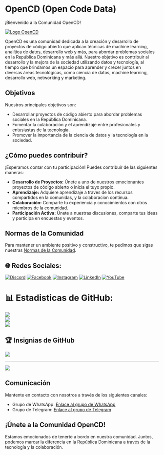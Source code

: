 # OpenCD (Open Code Data)

¡Bienvenido a la Comunidad OpenCD!

[![Logo OpenCD](https://www.vectorlogo.zone/logos/opensource/opensource-ar21.png)](https://github.com/Open-CD/OpenCD)

OpenCD es una comunidad dedicada a la creación y desarrollo de proyectos de código abierto que aplican técnicas de machine learning, analítica de datos, desarrollo web y más, para abordar problemas sociales en la República Dominicana y más allá. Nuestro objetivo es contribuir al desarrollo y la mejora de la sociedad utilizando datos y tecnología, al tiempo que brindamos un espacio para aprender y crecer juntos en diversas áreas tecnológicas, como ciencia de datos, machine learning, desarrollo web, networking y marketing.

## Objetivos

Nuestros principales objetivos son:

- Desarrollar proyectos de código abierto para abordar problemas sociales en la República Dominicana.
- Fomentar la colaboración y el aprendizaje entre profesionales y entusiastas de la tecnología.
- Promover la importancia de la ciencia de datos y la tecnología en la sociedad.

## ¿Cómo puedes contribuir?

¡Esperamos contar con tu participación! Puedes contribuir de las siguientes maneras:

- **Desarrollo de Proyectos:** Únete a uno de nuestros emocionantes proyectos de código abierto o inicia el tuyo propio.
- **Aprendizaje:** Adquiere aprendizaje a traves de los recursos compartidos en la comunidas, y la colaboracion continua.
- **Colaboración:** Comparte tu experiencia y conocimientos con otros miembros de la comunidad.
- **Participación Activa:** Únete a nuestras discusiones, comparte tus ideas y participa en encuestas y eventos.

## Normas de la Comunidad

Para mantener un ambiente positivo y constructivo, te pedimos que sigas nuestras [Normas de la Comunidad](https://link-a-normas-de-la-comunidad.md).

## 🌐 Redes Sociales:
[![Discord](https://img.shields.io/badge/Discord-%237289DA.svg?logo=discord&logoColor=white)](https://discord.gg/OPENCD) [![Facebook](https://img.shields.io/badge/Facebook-%231877F2.svg?logo=Facebook&logoColor=white)](https://facebook.com/OPENCD) [![Instagram](https://img.shields.io/badge/Instagram-%23E4405F.svg?logo=Instagram&logoColor=white)](https://instagram.com/OPENCD) [![LinkedIn](https://img.shields.io/badge/LinkedIn-%230077B5.svg?logo=linkedin&logoColor=white)](https://linkedin.com/in/OPENCD) [![YouTube](https://img.shields.io/badge/YouTube-%23FF0000.svg?logo=YouTube&logoColor=white)](https://youtube.com/@OPENCD) 
# 📊 Estadisticas de GitHub:
![](https://github-readme-stats.vercel.app/api?username=Open-CD&theme=dark&hide_border=false&include_all_commits=true&count_private=true)<br/>
![](https://github-readme-streak-stats.herokuapp.com/?user=Open-CD&theme=dark&hide_border=false)<br/>
![](https://github-readme-stats.vercel.app/api/top-langs/?username=Open-CD&theme=dark&hide_border=false&include_all_commits=true&count_private=true&layout=compact)

## 🏆 Insignias de GitHub
![](https://github-profile-trophy.vercel.app/?username=Open-CD&theme=radical&no-frame=false&no-bg=false&margin-w=4)

---
[![](https://visitcount.itsvg.in/api?id=Open-CD&icon=0&color=0)](https://visitcount.itsvg.in)

<!-- Proudly created with GPRM ( https://gprm.itsvg.in ) -->

## Comunicación

Mantente en contacto con nosotros a través de los siguientes canales:

- Grupo de WhatsApp: [Enlace al grupo de WhatsApp](https://link-al-grupo-de-whatsapp)
- Grupo de Telegram: [Enlace al grupo de Telegram](https://link-al-grupo-de-telegram)

## ¡Únete a la Comunidad OpenCD!

Estamos emocionados de tenerte a bordo en nuestra comunidad. Juntos, podemos marcar la diferencia en la República Dominicana a través de la tecnología y la colaboración.
